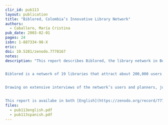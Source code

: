 ```yaml
---
clir_id: pub113
layout: publication
title: "Biblored, Colombia’s Innovative Library Network"
authors: 
  - Caballero, María Cristina
pub_date: 2003-02-01
pages: 24
isbn: 1-887334-98-X
eric:
doi: 10.5281/zenodo.7778167
notes:
description: "This report describes Biblored, the library network in Bogotá, Colombia, that received the 2002 Bill & Melinda Gates Foundation Access to Learning Award.


Biblored is a network of 19 libraries that attract about 200,000 users per month and serve some of the poorest neighborhoods in Bogotá. The network’s success in making information and information technology accessible to city residents, and in developing services and programs geared toward users’ special needs and interests, earned it the award, which includes a one-million dollar grant to expand services.


Drawing on extensive interviews of the network’s users and planners, journalist María Cristina Caballero tells the story of how the library network was born, the challenges it has faced, and the impact it has had on the lives of Bogotá residents.


This report is availabe in both [English](https://zenodo.org/record/7778167/files/pub113english.pdf?download=1) and [Spanish](https://zenodo.org/record/7778167/files/pub113spanish.pdf?download=1)."
files:
  - pub113english.pdf
  - pub113spanish.pdf
---
```

